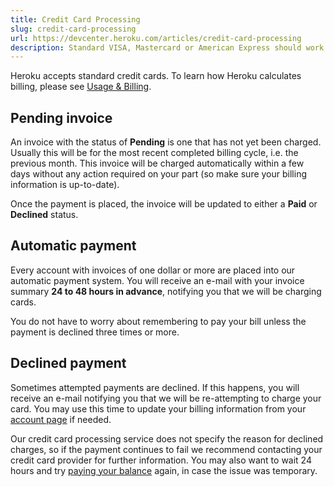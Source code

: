```yaml
---
title: Credit Card Processing
slug: credit-card-processing
url: https://devcenter.heroku.com/articles/credit-card-processing
description: Standard VISA, Mastercard or American Express should work regardless of issuing country.
---
```


Heroku accepts standard credit cards. To learn how Heroku calculates billing, please see [Usage & Billing](usage-and-billing).

## Pending invoice

An invoice with the status of **Pending** is one that has not yet been charged. Usually this will be for the most recent completed billing cycle, i.e. the previous month. This invoice will be charged automatically within a few days without any action required on your part (so make sure your billing information is up-to-date).

Once the payment is placed, the invoice will be updated to either a **Paid** or **Declined** status.

## Automatic payment

Every account with invoices of one dollar or more are placed into our automatic payment system. You will receive an e-mail with your invoice summary **24 to 48 hours in advance**, notifying you that we will be charging cards.

You do not have to worry about remembering to pay your bill unless the payment is declined three times or more.

## Declined payment

Sometimes attempted payments are declined. If this happens, you will receive an e-mail notifying you that we will be re-attempting to charge your card. You may use this time to update your billing information from your [account page](https://dashboard.heroku.com/account) if needed.

Our credit card processing service does not specify the reason for declined charges, so if the payment continues to fail we recommend contacting your credit card provider for further information. You may also want to wait 24 hours and try [paying your balance](https://dashboard.heroku.com/account/pay-balance) again, in case the issue was temporary. 
